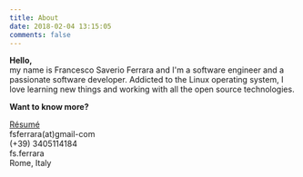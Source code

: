 ```yaml
---
title: About
date: 2018-02-04 13:15:05
comments: false
---
```

**Hello,**  
my name is Francesco Saverio Ferrara and I'm a software engineer and a passionate software developer. Addicted to the Linux operating system, I love learning new things and working with all the open source technologies.

**Want to know more?**

<i class="fa fa-file-text" aria-hidden="true"></i> [Résumé](/downloads/fsferrara-cv-it.pdf)  
<i class="fa fa-envelope" aria-hidden="true"></i> fsferrara(at)gmail-com  
<i class="fa fa-phone" aria-hidden="true"></i> (+39) 3405114184  
<i class="fa fa-skype" aria-hidden="true"></i> fs.ferrara  
<i class="fa fa-map-marker" aria-hidden="true"></i> Rome, Italy  
